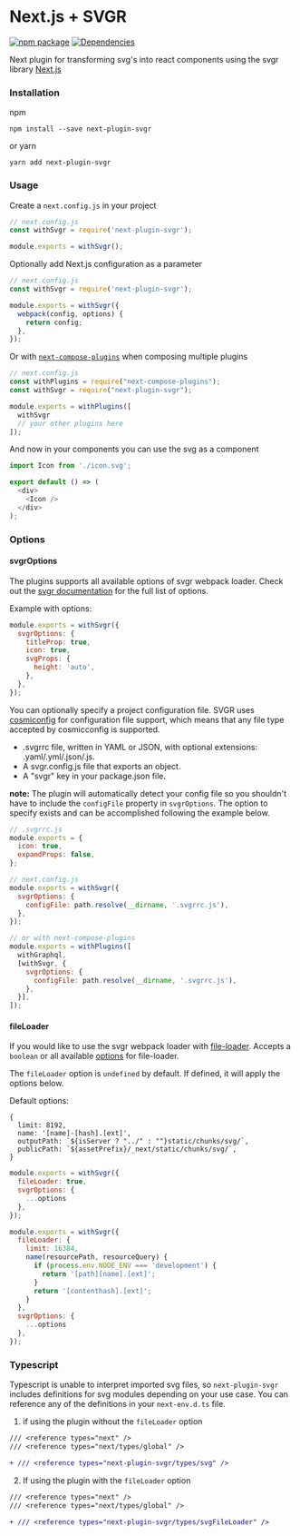# Next.js + SVGR
[![npm package](https://img.shields.io/npm/v/next-plugin-svgr/latest.svg)](https://www.npmjs.com/package/next-plugin-svgr)
[![Dependencies](https://img.shields.io/david/platypusrex/next-plugin-svgr.svg)](https://david-dm.org/platypusrex/next-plugin-svgr)

Next plugin for transforming svg's into react components using the svgr library  [Next.js](https://github.com/zeit/next.js)

### Installation

npm

```
npm install --save next-plugin-svgr
```

or yarn

```
yarn add next-plugin-svgr
```
### Usage

Create a `next.config.js` in your project

```js
// next.config.js
const withSvgr = require('next-plugin-svgr');

module.exports = withSvgr();
```

Optionally add Next.js configuration as a parameter

```js
// next.config.js
const withSvgr = require('next-plugin-svgr');

module.exports = withSvgr({
  webpack(config, options) {
    return config;
  },
});
```

Or with [`next-compose-plugins`](https://github.com/cyrilwanner/next-compose-plugins) when composing multiple plugins

```js
// next.config.js
const withPlugins = require("next-compose-plugins");
const withSvgr = require("next-plugin-svgr");

module.exports = withPlugins([
  withSvgr
  // your other plugins here
]);
```

And now in your components you can use the svg as a component

```js
import Icon from './icon.svg';

export default () => (
  <div>
    <Icon />
  </div>
);
```

### Options

#### svgrOptions

The plugins supports all available options of svgr webpack loader.
Check out the [svgr documentation](https://react-svgr.com/docs/options/) for the full list of options.

Example with options:

```js
module.exports = withSvgr({
  svgrOptions: {
    titleProp: true,
    icon: true,
    svgProps: {
      height: 'auto',
    },
  },
});
```

You can optionally specify a project configuration file. SVGR uses 
[cosmiconfig](https://github.com/davidtheclark/cosmiconfig) for configuration file support,
which means that any file type accepted by cosmicconfig is supported.

* .svgrrc file, written in YAML or JSON, with optional extensions: .yaml/.yml/.json/.js.
* A svgr.config.js file that exports an object.
* A "svgr" key in your package.json file.

**note:** The plugin will automatically detect your config file so you shouldn't have to include the `configFile`
property in `svgrOptions`. The option to specify exists and can be accomplished following the example below.

```js
// .svgrrc.js
module.exports = {
  icon: true,
  expandProps: false,
};

// next.config.js
module.exports = withSvgr({
  svgrOptions: {
    configFile: path.resolve(__dirname, '.svgrrc.js'),
  },
});

// or with next-compose-plugins
module.exports = withPlugins([
  withGraphql,
  [withSvgr, {
    svgrOptions: {
      configFile: path.resolve(__dirname, '.svgrrc.js'),
    },
  }],
]);
```

#### fileLoader

If you would like to use the svgr webpack loader with [file-loader](https://github.com/webpack-contrib/file-loader). 
Accepts a `boolean` or all available [options](https://github.com/webpack-contrib/file-loader#options) for file-loader.

The `fileLoader` option is `undefined` by default. If defined, it will apply the options below.

Default options:

```
{
  limit: 8192,  
  name: '[name]-[hash].[ext]',
  outputPath: `${isServer ? "../" : ""}static/chunks/svg/`,
  publicPath: `${assetPrefix}/_next/static/chunks/svg/`,
}
```

```js
module.exports = withSvgr({
  fileLoader: true,
  svgrOptions: {
    ...options
  },
});
```

```js
module.exports = withSvgr({
  fileLoader: {
    limit: 16384,
    name(resourcePath, resourceQuery) {
      if (process.env.NODE_ENV === 'development') {
        return '[path][name].[ext]';
      } 
      return '[contenthash].[ext]';
    }
  },
  svgrOptions: {
    ...options
  },
});
```

### Typescript

Typescript is unable to interpret imported svg files, so `next-plugin-svgr` includes definitions
for svg modules depending on your use case. You can reference any of the definitions in your 
`next-env.d.ts` file.

1. if using the plugin without the `fileLoader` option

```diff
/// <reference types="next" />
/// <reference types="next/types/global" />

+ /// <reference types="next-plugin-svgr/types/svg" />
```

2. If using the plugin with the `fileLoader` option

```diff
/// <reference types="next" />
/// <reference types="next/types/global" />

+ /// <reference types="next-plugin-svgr/types/svgFileLoader" />
```
